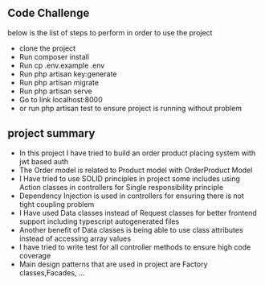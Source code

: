 <p align="center">
</p>

## Code Challenge

below is the list of steps to perform in order to use the project

- clone the project
- Run composer install
- Run cp .env.example .env
- Run php artisan key:generate
- Run php artisan migrate
- Run php artisan serve
- Go to link localhost:8000
- or run php artisan test to ensure project is running without problem

## project summary

- In this project I have tried to build an order product placing system with jwt based auth
- The Order model is related to Product model with OrderProduct Model
- I Have tried to use SOLID principles in project some includes using Action classes in controllers for Single responsibility principle
- Dependency Injection is used in controllers for ensuring there is not tight coupling problem
- I Have used Data classes instead of Request classes for better frontend support including typescript autogenerated files
- Another benefit of Data classes is being able to use class attributes instead of accessing array values
- I have tried to write test for all controller methods to ensure high code coverage
- Main design patterns that are used in project are Factory classes,Facades, ...

